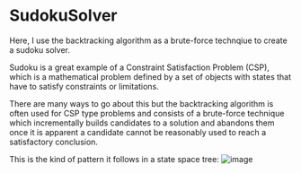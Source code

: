 # SudokuSolver

Here, I use the backtracking algorithm as a brute-force technqiue to create a sudoku solver. 

Sudoku is a great example of a Constraint Satisfaction Problem (CSP), which is a mathematical problem defined by a set of objects with states that have to satisfy constraints or limitations. 

There are many ways to go about this but the backtracking algorithm is often used for CSP type problems and consists of a brute-force technique which incrementally builds candidates to a solution and abandons them once it is apparent a candidate cannot be reasonably used to reach a satisfactory conclusion. 

This is the kind of pattern it follows in a state space tree: 
![image](https://user-images.githubusercontent.com/84393679/224001386-4a0c61ef-6b82-40b9-83f4-bbe35d6fb027.png)
